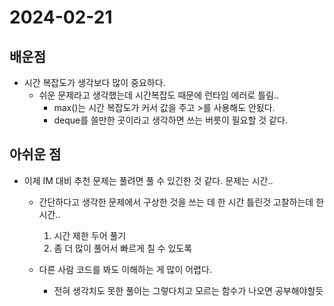 # 2024-02-21

## 배운점

- 시간 복잡도가 생각보다 많이 중요하다.
  - 쉬운 문제라고 생각했는데 시간복잡도 때문에 런타임 에러로 틀림..
    - max()는 시간 복잡도가 커서 값을 주고 >를 사용해도 안됬다.
    - deque를 쓸만한 곳이라고 생각하면 쓰는 버릇이 필요할 것 같다.

## 아쉬운 점
- 이제 IM 대비 추천 문제는 풀려면 풀 수 있긴한 것 같다. 문제는 시간..
  - 간단하다고 생각한 문제에서 구상한 것을 쓰는 데 한 시간 틀린것 고찰하는데 한 시간..
    1. 시간 제한 두어 풀기
    2. 좀 더 많이 풀어서 빠르게 칠 수 있도록

  - 다른 사람 코드를 봐도 이해하는 게 많이 어렵다.
    - 전혀 생각치도 못한 풀이는 그렇다치고 모르는 함수가 나오면 공부해야할듯

